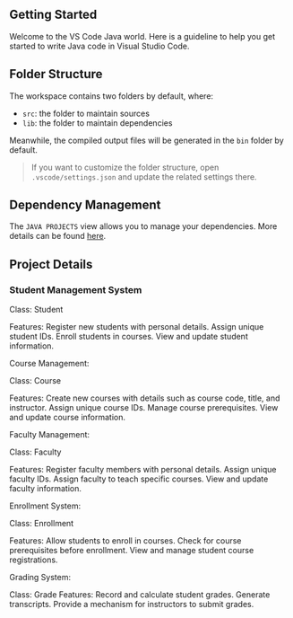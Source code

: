 ## Getting Started

Welcome to the VS Code Java world. Here is a guideline to help you get started to write Java code in Visual Studio Code.

## Folder Structure

The workspace contains two folders by default, where:

- `src`: the folder to maintain sources
- `lib`: the folder to maintain dependencies

Meanwhile, the compiled output files will be generated in the `bin` folder by default.

> If you want to customize the folder structure, open `.vscode/settings.json` and update the related settings there.

## Dependency Management

The `JAVA PROJECTS` view allows you to manage your dependencies. More details can be found [here](https://github.com/microsoft/vscode-java-dependency#manage-dependencies).


## Project Details

### Student Management System

Class: Student

Features:
    Register new students with personal details.
    Assign unique student IDs.
    Enroll students in courses.
    View and update student information.

Course Management:

Class: Course

Features:
    Create new courses with details such as course code, title, and instructor.
    Assign unique course IDs.
    Manage course prerequisites.
    View and update course information.

Faculty Management:

Class: Faculty

Features:
    Register faculty members with personal details.
    Assign unique faculty IDs.
    Assign faculty to teach specific courses.
    View and update faculty information.

Enrollment System:

Class: Enrollment

Features:
    Allow students to enroll in courses.
    Check for course prerequisites before enrollment.
    View and manage student course registrations.

Grading System:

Class: Grade
Features:
    Record and calculate student grades.
    Generate transcripts.
    Provide a mechanism for instructors to submit grades.

    